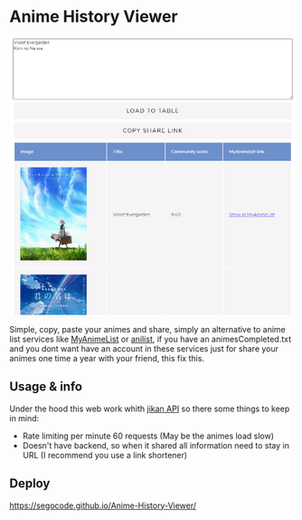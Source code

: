 # Anime History Viewer
<img src="https://github.com/SegoCode/Anime-History-Viewer/blob/main/media/demo.png">

Simple, copy, paste your animes and share, simply an alternative to anime list services like [MyAnimeList](https://myanimelist.net/) or [anilist](https://anilist.co/), if you have an animesCompleted.txt and you dont want have an account in these services just for share your animes one time a year with your friend, this fix this.

## Usage & info
Under the hood this web work whith [jikan API](https://jikan.moe/) so there some things to keep in mind: 

- Rate limiting per minute 60 requests (May be the animes load slow)
- Doesn't have backend, so when it shared all information need to stay in URL (I recommend you use a link shortener)

## Deploy 

https://segocode.github.io/Anime-History-Viewer/
